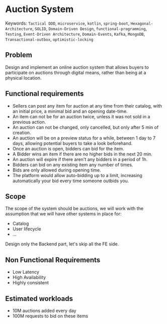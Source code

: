 # Auction System

Keywords: `Tactical DDD`, `microservice`, `kotlin`, `spring-boot`, `Hexagonal-Architecture`, `SOLID`, `Domain-Driven Design`, `functional-programming`,
`Testing`, `Event-Driven Architecture`, `Domain-Events`, `Kafka`, `MongoDB`, `Transactional-outbox`, `optimistic-locking`

## Problem

Design and implement an online auction system that allows buyers to participate on auctions through digital means, 
rather than being at a physical location.

## Functional requirements

- Sellers can post any item for auction at any time from their catalog, with an initial price, a minimal bid and an opening date-time.
- An item can not be for an auction twice, unless it was not sold in a previous action.
- An auction can not be changed, only cancelled, but only after 5 min of creation.
- An auction will be on a preview status for a while, between 1 day to 7 days, allowing potential buyers to take a look beforehand.
- Once an auction is open, bidders can bid for the item.
- A Bidder wins an item if there are no higher bids in the next 20 min.
- An auction will expire if there aren't any bidders in a period of 1h.
- Bidders can bid on any existing item any number of times.
- Bids are only allowed during opening time.
- The platform would allow auto-bidding up to a limit, increasing automatically your bid every time someone outbids you.

## Scope

The scope of the system should be auctions, we will work with the assumption that we will have other systems in place for:

- Catalog
- User lifecycle
- ...

Design only the Backend part, let's skip all the FE side.

## Non Functional Requirements

- Low Latency
- High Availability
- Highly consistent

## Estimated workloads

- 10M auctions added every day
- 100M requests to bid on these items
